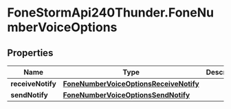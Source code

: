 # FoneStormApi240Thunder.FoneNumberVoiceOptions

## Properties
Name | Type | Description | Notes
------------ | ------------- | ------------- | -------------
**receiveNotify** | [**FoneNumberVoiceOptionsReceiveNotify**](FoneNumberVoiceOptionsReceiveNotify.md) |  | [optional] 
**sendNotify** | [**FoneNumberVoiceOptionsSendNotify**](FoneNumberVoiceOptionsSendNotify.md) |  | [optional] 


